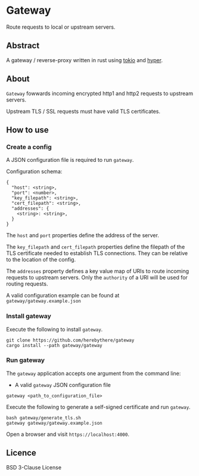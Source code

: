 # Gateway

Route requests to local or upstream servers.

## Abstract

A gateway / reverse-proxy written in rust using [tokio](https://tokio.rs/) and
[hyper](https://hyper.rs/).

## About

`Gateway` fowwards incoming encrypted http1 and http2 requests to upstream servers.

Upstream TLS / SSL requests must have valid TLS certificates.

## How to use

### Create a config

A JSON configuration file is required to run `gateway`.

Configuration schema:

```
{
  "host": <string>,
  "port": <number>,
  "key_filepath": <string>,
  "cert_filepath": <string>,
  "addresses": {
    <string>: <string>,
  }
}
```

The `host` and `port` properties define the address of the server.

The `key_filepath` and `cert_filepath` properties define the filepath of the
TLS certificate needed to establish TLS connections. They can be relative
to the location of the config.

The `addresses` property defines a key value map of URIs to route incoming
requests to upstream servers. Only the `authority` of a URI will be used
for routing requests.

A valid configuration example can be found at
`gateway/gateway.example.json`

### Install gateway

Execute the following to install `gateway`.

```
git clone https://github.com/herebythere/gateway
cargo install --path gateway/gateway
```

### Run gateway

The `gateway` application accepts one argument from the command line:

- A valid `gateway` JSON configuration file

```
gateway <path_to_configuration_file>
```

Execute the following to generate a self-signed certificate and run `gateway`.

```
bash gateway/generate_tls.sh
gateway gateway/gateway.example.json
```

Open a browser and visit `https://localhost:4000`.

## Licence

BSD 3-Clause License
